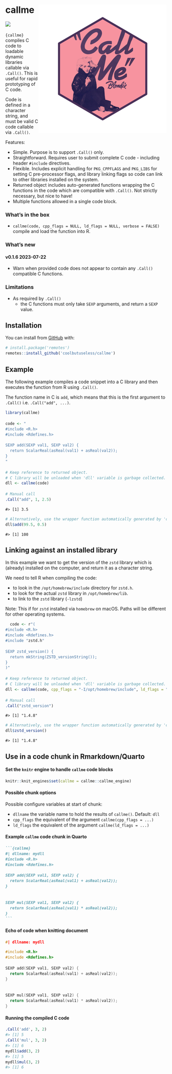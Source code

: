 

<!-- README.md is generated from README.Rmd. Please edit that file -->

# callme <img src="man/figures/logo.png" align="right" height="400/"/>

<!-- badges: start -->

![](https://img.shields.io/badge/cool-useless-green.svg)
<!-- badges: end -->

`{callme}` compiles C code to loadable dynamic libraries callable via
`.Call()`. This is useful for rapid prototyping of C code.

Code is defined in a character string, and must be valid C code callable
via `.Call()`.

Features:

- Simple. Purpose is to support `.Call()` only.
- Straightforward. Requires user to submit complete C code - including
  header `#include` directives.
- Flexible. Includes explicit handling for `PKG_CPPFLAGS` and `PKG_LIBS`
  for setting C pre-processor flags, and library linking flags so code
  can link to other libraries installed on the system.
- Returned object includes auto-generated functions wrapping the C
  functions in the code which are compatible with `.Call()`. Not
  strictly necessary, but nice to have!
- Multiple functions allowed in a single code block.

### What’s in the box

- `callme(code, cpp_flags = NULL, ld_flags = NULL, verbose = FALSE)`
  compile and load the function into R.

### What’s new

#### v0.1.6 2023-07-22

- Warn when provided code does not appear to contain any `.Call()`
  compatible C functions.

### Limitations

- As required by `.Call()`
  - the C functions must only take `SEXP` arguments, and return a `SEXP`
    value.

## Installation

You can install from [GitHub](https://github.com/coolbutuseless/callme)
with:

``` r
# install.package('remotes')
remotes::install_github('coolbutuseless/callme')
```

## Example

The following example compiles a code snippet into a C library and then
executes the function from R using `.Call()`.

The function name in C is `add`, which means that this is the first
argument to `.Call()` i.e. `.Call("add", ...)`.

``` r
library(callme)

code <- "
#include <R.h>
#include <Rdefines.h>

SEXP add(SEXP val1, SEXP val2) {
  return ScalarReal(asReal(val1) + asReal(val2));
}
"

# Keep reference to returned object.
# C library will be unloaded when 'dll' variable is garbage collected.
dll <- callme(code)

# Manual call
.Call("add", 1, 2.5)
```

    #> [1] 3.5

``` r
# Alternatively, use the wrapper function automatically generated by 'callme()'
dll$add(99.5, 0.5)
```

    #> [1] 100

## Linking against an installed library

In this example we want to get the version of the `zstd` library which
is (already) installed on the computer, and return it as a character
string.

We need to tell R when compiling the code:

- to look in the `/opt/homebrew/include` directory for `zstd.h`.
- to look for the actual `zstd` library in `/opt/homebrew/lib`.
- to link to the `zstd` library (`-lzstd`)

Note: This if for `zstd` installed via `homebrew` on macOS. Paths will
be different for other operating systems.

``` r
  code <- r"(
#include <R.h>
#include <Rdefines.h>
#include "zstd.h"
  
SEXP zstd_version() {
  return mkString(ZSTD_versionString());
}
)"

# Keep reference to returned object.
# C library will be unloaded when 'dll' variable is garbage collected.
dll <- callme(code, cpp_flags = "-I/opt/homebrew/include", ld_flags = "-L/opt/homebrew/lib -lzstd")

# Manual call
.Call("zstd_version")
```

    #> [1] "1.4.8"

``` r
# Alternatively, use the wrapper function automatically generated by 'callme()'
dll$zstd_version()
```

    #> [1] "1.4.8"

## Use in a code chunk in Rmarkdown/Quarto

#### Set the `knitr` engine to handle `callme` code blocks

``` r
knitr::knit_engines$set(callme = callme::callme_engine)
```

#### Possible chunk options

Possible configure variables at start of chunk:

- `dllname` the variable name to hold the results of `callme()`.
  Default: `dll`
- `cpp_flags` the equivalent of the argument `callme(cpp_flags = ...)`
- `ld_flags` the equivalent of the argument `callme(ld_flags = ...)`

#### Example `callme` code chunk in Quarto

```` markdown
```{callme}
#| dllname: mydll
#include <R.h>
#include <Rdefines.h>

SEXP add(SEXP val1, SEXP val2) {
  return ScalarReal(asReal(val1) + asReal(val2));
}


SEXP mul(SEXP val1, SEXP val2) {
  return ScalarReal(asReal(val1) * asReal(val2));
}
```
````

#### Echo of code when knitting document

``` c
#| dllname: mydll
```

``` c
#include <R.h>
#include <Rdefines.h>

SEXP add(SEXP val1, SEXP val2) {
  return ScalarReal(asReal(val1) + asReal(val2));
}


SEXP mul(SEXP val1, SEXP val2) {
  return ScalarReal(asReal(val1) * asReal(val2));
}
```

#### Running the compiled C code

``` r
.Call('add', 3, 2)
#> [1] 5
.Call('mul', 3, 2)
#> [1] 6
mydll$add(3, 2)
#> [1] 5
mydll$mul(3, 2)
#> [1] 6
```
